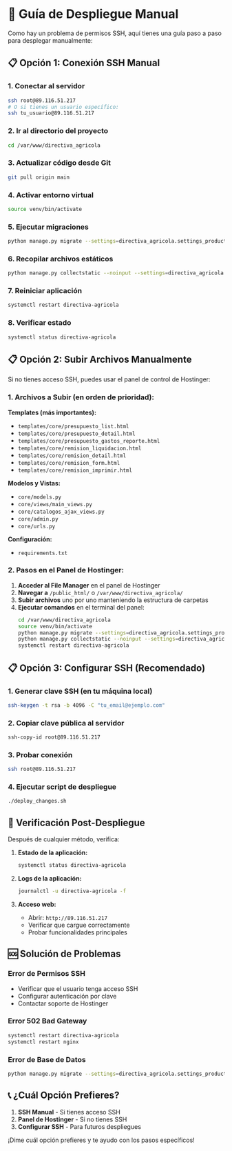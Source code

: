 # 🚀 Guía de Despliegue Manual

Como hay un problema de permisos SSH, aquí tienes una guía paso a paso para desplegar manualmente:

## 📋 Opción 1: Conexión SSH Manual

### 1. Conectar al servidor
```bash
ssh root@89.116.51.217
# O si tienes un usuario específico:
ssh tu_usuario@89.116.51.217
```

### 2. Ir al directorio del proyecto
```bash
cd /var/www/directiva_agricola
```

### 3. Actualizar código desde Git
```bash
git pull origin main
```

### 4. Activar entorno virtual
```bash
source venv/bin/activate
```

### 5. Ejecutar migraciones
```bash
python manage.py migrate --settings=directiva_agricola.settings_production
```

### 6. Recopilar archivos estáticos
```bash
python manage.py collectstatic --noinput --settings=directiva_agricola.settings_production
```

### 7. Reiniciar aplicación
```bash
systemctl restart directiva-agricola
```

### 8. Verificar estado
```bash
systemctl status directiva-agricola
```

## 📋 Opción 2: Subir Archivos Manualmente

Si no tienes acceso SSH, puedes usar el panel de control de Hostinger:

### 1. Archivos a Subir (en orden de prioridad):

**Templates (más importantes):**
- `templates/core/presupuesto_list.html`
- `templates/core/presupuesto_detail.html`
- `templates/core/presupuesto_gastos_reporte.html`
- `templates/core/remision_liquidacion.html`
- `templates/core/remision_detail.html`
- `templates/core/remision_form.html`
- `templates/core/remision_imprimir.html`

**Modelos y Vistas:**
- `core/models.py`
- `core/views/main_views.py`
- `core/catalogos_ajax_views.py`
- `core/admin.py`
- `core/urls.py`

**Configuración:**
- `requirements.txt`

### 2. Pasos en el Panel de Hostinger:

1. **Acceder al File Manager** en el panel de Hostinger
2. **Navegar a** `/public_html/` o `/var/www/directiva_agricola/`
3. **Subir archivos** uno por uno manteniendo la estructura de carpetas
4. **Ejecutar comandos** en el terminal del panel:
   ```bash
   cd /var/www/directiva_agricola
   source venv/bin/activate
   python manage.py migrate --settings=directiva_agricola.settings_production
   python manage.py collectstatic --noinput --settings=directiva_agricola.settings_production
   systemctl restart directiva-agricola
   ```

## 📋 Opción 3: Configurar SSH (Recomendado)

### 1. Generar clave SSH (en tu máquina local)
```bash
ssh-keygen -t rsa -b 4096 -C "tu_email@ejemplo.com"
```

### 2. Copiar clave pública al servidor
```bash
ssh-copy-id root@89.116.51.217
```

### 3. Probar conexión
```bash
ssh root@89.116.51.217
```

### 4. Ejecutar script de despliegue
```bash
./deploy_changes.sh
```

## 🔧 Verificación Post-Despliegue

Después de cualquier método, verifica:

1. **Estado de la aplicación:**
   ```bash
   systemctl status directiva-agricola
   ```

2. **Logs de la aplicación:**
   ```bash
   journalctl -u directiva-agricola -f
   ```

3. **Acceso web:**
   - Abrir: `http://89.116.51.217`
   - Verificar que cargue correctamente
   - Probar funcionalidades principales

## 🆘 Solución de Problemas

### Error de Permisos SSH
- Verificar que el usuario tenga acceso SSH
- Configurar autenticación por clave
- Contactar soporte de Hostinger

### Error 502 Bad Gateway
```bash
systemctl restart directiva-agricola
systemctl restart nginx
```

### Error de Base de Datos
```bash
python manage.py migrate --settings=directiva_agricola.settings_production
```

## 📞 ¿Cuál Opción Prefieres?

1. **SSH Manual** - Si tienes acceso SSH
2. **Panel de Hostinger** - Si no tienes SSH
3. **Configurar SSH** - Para futuros despliegues

¡Dime cuál opción prefieres y te ayudo con los pasos específicos!
